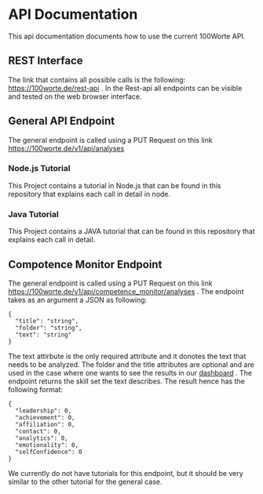 # API Documentation
This api documentation documents how to use the current 100Worte API. 



## REST Interface	
The link that contains all possible calls is the following: https://100worte.de/rest-api . In the Rest-api all endpoints can be visible and tested on the web browser interface.

## General API Endpoint 

The general endpoint is called using a PUT Request on this link https://100worte.de/v1/api/analyses 

### Node.js Tutorial
This Project contains a tutorial in Node.js that can be found in this repository that explains each call in detail in node.


### Java Tutorial
This Project contains a JAVA tutorial that can be found in this repository that explains each call in detail.

## Compotence Monitor Endpoint

The general endpoint is called using a PUT Request on this link https://100worte.de/v1/api/competence_monitor/analyses .
The endpoint takes as an argument a JSON as following:
```
{
  "title": "string",
  "folder": "string",
  "text": "string"
}
```
The text attirbute is the only required attribute and it donotes the text that needs to be analyzed. 
The folder and the title attributes are optional and are used in the case where one wants to see the results in our [dashboard](https://www.100worte.de/dashboard) .
The endpoint returns the skill set the text describes. 
The result hence has the following format:
```
{
  "leadership": 0,
  "achievement": 0,
  "affiliation": 0,
  "contact": 0,
  "analytics": 0,
  "emotionality": 0,
  "selfConfidence": 0
}
```
We currently do not have tutorials for this endpoint, but it should be very similar to the other tutorial for the general case.


